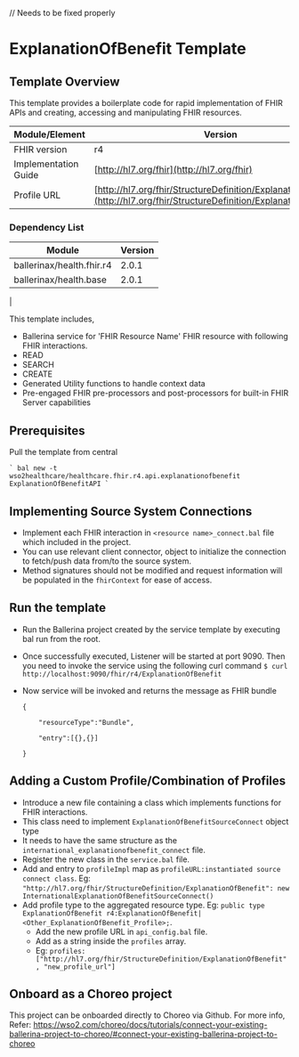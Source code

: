 // Needs to be fixed properly
# ExplanationOfBenefit Template

## Template Overview

This template provides a boilerplate code for rapid implementation of FHIR APIs and creating, accessing and manipulating FHIR resources.


| Module/Element       | Version |
|---| --- |
| FHIR version         | r4 |
| Implementation Guide | [http://hl7.org/fhir](http://hl7.org/fhir) |
| Profile URL          |[http://hl7.org/fhir/StructureDefinition/ExplanationOfBenefit](http://hl7.org/fhir/StructureDefinition/ExplanationOfBenefit)|

### Dependency List

| Module | Version |
| --- | --- |
| ballerinax/health.fhir.r4 | 2.0.1 |
| ballerinax/health.base | 2.0.1 |
|

This template includes,

- Ballerina service for 'FHIR Resource Name' FHIR resource with following FHIR interactions.
- READ
- SEARCH
- CREATE
- Generated Utility functions to handle context data
- Pre-engaged FHIR pre-processors and post-processors for built-in FHIR Server capabilities


## Prerequisites

Pull the template from central

    ` bal new -t wso2healthcare/healthcare.fhir.r4.api.explanationofbenefit ExplanationOfBenefitAPI `

## Implementing Source System Connections

- Implement each FHIR interaction in `<resource name>_connect.bal` file which included in the project.
- You can use relevant client connector, object to initialize the connection to fetch/push data from/to the source system.
- Method signatures should not be modified and request information will be populated in the `fhirContext` for ease of access.

## Run the template
- Run the Ballerina project created by the service template by executing bal run from the root.
- Once successfully executed, Listener will be started at port 9090. Then you need to invoke the service using the following curl command
    ` $ curl http://localhost:9090/fhir/r4/ExplanationOfBenefit `
- Now service will be invoked and returns the message as FHIR bundle

    ```
    {

        "resourceType":"Bundle",

        "entry":[{},{}]

    }
    ```
## Adding a Custom Profile/Combination of Profiles

- Introduce a new file containing a class which implements functions for FHIR interactions.
- This class need to implement `ExplanationOfBenefitSourceConnect` object type
- It needs to have the same structure as the ` international_explanationofbenefit_connect ` file.
- Register the new class in the `service.bal` file.
- Add and entry to `profileImpl` map as `profileURL:instantiated source connect class`. Eg: `"http://hl7.org/fhir/StructureDefinition/ExplanationOfBenefit": new InternationalExplanationOfBenefitSourceConnect()`
- Add profile type to the aggregated resource type. Eg: `public type ExplanationOfBenefit r4:ExplanationOfBenefit|<Other_ExplanationOfBenefit_Profile>;`.
    - Add the new profile URL in `api_config.bal` file.
    - Add as a string inside the `profiles` array.
    - Eg: `profiles: ["http://hl7.org/fhir/StructureDefinition/ExplanationOfBenefit", "new_profile_url"]`

## Onboard as a Choreo project
This project can be onboarded directly to Choreo via Github.
For more info, Refer: https://wso2.com/choreo/docs/tutorials/connect-your-existing-ballerina-project-to-choreo/#connect-your-existing-ballerina-project-to-choreo
